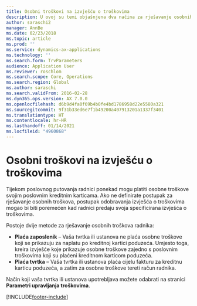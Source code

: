 ```yaml
---
title: Osobni troškovi na izvješću o troškovima
description: U ovoj su temi objašnjena dva načina za rješavanje osobnih troškova radnika u aplikaciji Microsoft Dynamics 365 Finance.
author: saraschi2
manager: AnnBe
ms.date: 02/23/2018
ms.topic: article
ms.prod: ''
ms.service: dynamics-ax-applications
ms.technology: ''
ms.search.form: TrvParameters
audience: Application User
ms.reviewer: roschlom
ms.search.scope: Core, Operations
ms.search.region: Global
ms.author: saraschi
ms.search.validFrom: 2016-02-28
ms.dyn365.ops.version: AX 7.0.0
ms.openlocfilehash: d6b9d4fa0f69b4b0fe4bd1786958d22e5580a321
ms.sourcegitcommit: 9f31b33ed6e7f1b49200a407913201a1337f3401
ms.translationtype: HT
ms.contentlocale: hr-HR
ms.lasthandoff: 01/14/2021
ms.locfileid: "4960868"
---
```

# <a name="personal-expenses-on-an-expense-report"></a>Osobni troškovi na izvješću o troškovima

Tijekom poslovnog putovanja radnici ponekad mogu platiti osobne troškove svojim poslovnim kreditnim karticama. Ako ne definirate postupak za rješavanje osobnih troškova, postupak odobravanja izvješća o troškovima mogao bi biti poremećen kad radnici predaju svoja specificirana izvješća o troškovima. 

Postoje dvije metode za rješavanje osobnih troškova radnika:

- **Plaća zaposlenik** – Vaša tvrtka ili ustanova ne plaća osobne troškove koji se prikazuju za naplatu po kreditnoj kartici poduzeća. Umjesto toga, kreira izvješće koje prikazuje osobne troškove zajedno s poslovnim troškovima koji su plaćeni kreditnom karticom poduzeća.
- **Plaća tvrtka** – Vaša tvrtka ili ustanova plaća cijelu fakturu za kreditnu karticu poduzeća, a zatim za osobne troškove tereti račun radnika.

Način koji vaša tvrtka ili ustanova upotrebljava možete odabrati na stranici **Parametri upravljanja troškovima**.


[!INCLUDE[footer-include](../includes/footer-banner.md)]